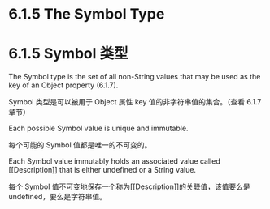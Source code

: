 # 6.1.5 The Symbol Type

# 6.1.5 Symbol 类型

The Symbol type is the set of all non-String values that may be used as the key of an Object property (6.1.7).

Symbol 类型是可以被用于 Object 属性 key 值的非字符串值的集合。（查看 6.1.7 章节）

Each possible Symbol value is unique and immutable.

每个可能的 Symbol 值都是唯一的不可变的。

Each Symbol value immutably holds an associated value called [[Description]] that is either undefined or a String value.

每个 Symbol 值不可变地保存一个称为[[Description]]的关联值，该值要么是 undefined，要么是字符串值。
